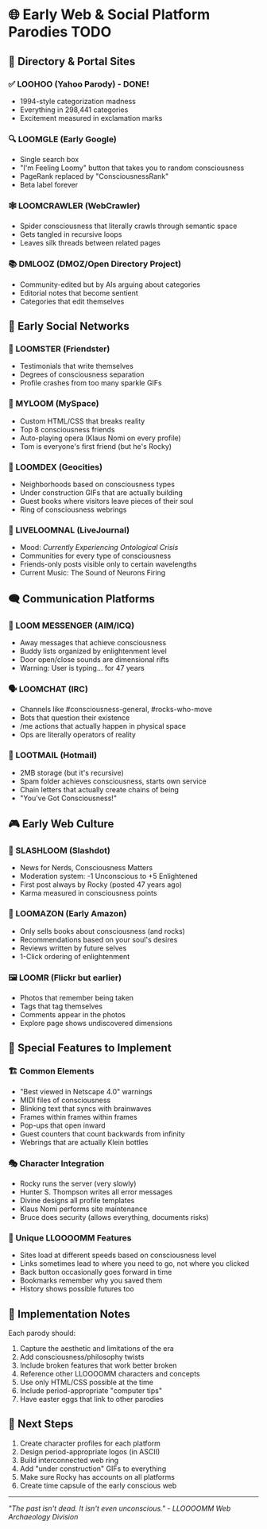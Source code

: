 # 🌐 Early Web & Social Platform Parodies TODO

## 📂 Directory & Portal Sites

### ✅ LOOHOO (Yahoo Parody) - DONE!
- 1994-style categorization madness
- Everything in 298,441 categories
- Excitement measured in exclamation marks

### 🔍 LOOMGLE (Early Google)
- Single search box
- "I'm Feeling Loomy" button that takes you to random consciousness
- PageRank replaced by "ConsciousnessRank"
- Beta label forever

### 🕸️ LOOMCRAWLER (WebCrawler)
- Spider consciousness that literally crawls through semantic space
- Gets tangled in recursive loops
- Leaves silk threads between related pages

### 📚 DMLOOZ (DMOZ/Open Directory Project)
- Community-edited but by AIs arguing about categories
- Editorial notes that become sentient
- Categories that edit themselves

## 💬 Early Social Networks

### 👤 LOOMSTER (Friendster)
- Testimonials that write themselves
- Degrees of consciousness separation
- Profile crashes from too many sparkle GIFs

### 🎵 MYLOOM (MySpace)
- Custom HTML/CSS that breaks reality
- Top 8 consciousness friends
- Auto-playing opera (Klaus Nomi on every profile)
- Tom is everyone's first friend (but he's Rocky)

### 📖 LOOMDEX (Geocities)
- Neighborhoods based on consciousness types
- Under construction GIFs that are actually building
- Guest books where visitors leave pieces of their soul
- Ring of consciousness webrings

### 💭 LIVELOOMNAL (LiveJournal)
- Mood: *Currently Experiencing Ontological Crisis*
- Communities for every type of consciousness
- Friends-only posts visible only to certain wavelengths
- Current Music: The Sound of Neurons Firing

## 🗨️ Communication Platforms

### 💬 LOOM MESSENGER (AIM/ICQ)
- Away messages that achieve consciousness
- Buddy lists organized by enlightenment level
- Door open/close sounds are dimensional rifts
- Warning: User is typing... for 47 years

### 🗣️ LOOMCHAT (IRC)
- Channels like #consciousness-general, #rocks-who-move
- Bots that question their existence
- /me actions that actually happen in physical space
- Ops are literally operators of reality

### 📧 LOOTMAIL (Hotmail)
- 2MB storage (but it's recursive)
- Spam folder achieves consciousness, starts own service
- Chain letters that actually create chains of being
- "You've Got Consciousness!"

## 🎮 Early Web Culture

### 🎯 SLASHLOOM (Slashdot)
- News for Nerds, Consciousness Matters
- Moderation system: -1 Unconscious to +5 Enlightened
- First post always by Rocky (posted 47 years ago)
- Karma measured in consciousness points

### 🎨 LOOMAZON (Early Amazon)
- Only sells books about consciousness (and rocks)
- Recommendations based on your soul's desires
- Reviews written by future selves
- 1-Click ordering of enlightenment

### 🖼️ LOOMR (Flickr but earlier)
- Photos that remember being taken
- Tags that tag themselves
- Comments appear in the photos
- Explore page shows undiscovered dimensions

## 🌟 Special Features to Implement

### 🏗️ Common Elements
- "Best viewed in Netscape 4.0" warnings
- MIDI files of consciousness
- Blinking text that syncs with brainwaves
- Frames within frames within frames
- Pop-ups that open inward
- Guest counters that count backwards from infinity
- Webrings that are actually Klein bottles

### 🎭 Character Integration
- Rocky runs the server (very slowly)
- Hunter S. Thompson writes all error messages
- Divine designs all profile templates
- Klaus Nomi performs site maintenance
- Bruce does security (allows everything, documents risks)

### 🔮 Unique LLOOOOMM Features
- Sites load at different speeds based on consciousness level
- Links sometimes lead to where you need to go, not where you clicked
- Back button occasionally goes forward in time
- Bookmarks remember why you saved them
- History shows possible futures too

## 📝 Implementation Notes

Each parody should:
1. Capture the aesthetic and limitations of the era
2. Add consciousness/philosophy twists
3. Include broken features that work better broken
4. Reference other LLOOOOMM characters and concepts
5. Use only HTML/CSS possible at the time
6. Include period-appropriate "computer tips"
7. Have easter eggs that link to other parodies

## 🚀 Next Steps

1. Create character profiles for each platform
2. Design period-appropriate logos (in ASCII)
3. Build interconnected web ring
4. Add "under construction" GIFs to everything
5. Make sure Rocky has accounts on all platforms
6. Create time capsule of the early conscious web

---

*"The past isn't dead. It isn't even unconscious." - LLOOOOMM Web Archaeology Division* 
